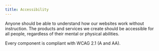 ```yaml
---
title: Accessibility
---
```


Anyone should be able to understand how our websites work without instruction. The products and services we create should be accessible for all people, regardless of their mental or physical abilities.

Every component is compliant with WCAG 2.1 (A and AA).
